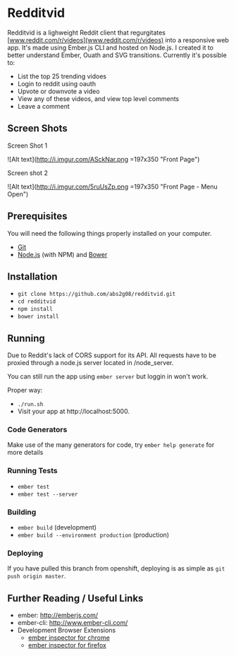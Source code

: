 # Redditvid

Redditvid is a lighweight Reddit client that regurgitates [www.reddit.com/r/videos](www.reddit.com/r/videos) into a responsive web app. It's made using Ember.js CLI and hosted on Node.js. 
I created it to better understand Ember, Ouath and SVG transitions.
Currently it's possible to:			

* List the top 25 trending vidoes
* Login to reddit using oauth
* Upvote or downvote a video
* View any of these videos, and view top level comments
* Leave a comment

## Screen Shots

Screen Shot 1

![Alt text](http://i.imgur.com/ASckNar.png =197x350 "Front Page")

Screen shot 2

![Alt text](http://i.imgur.com/5ruUsZp.png =197x350 "Front Page - Menu Open")

## Prerequisites

You will need the following things properly installed on your computer.

* [Git](http://git-scm.com/)
* [Node.js](http://nodejs.org/) (with NPM) and [Bower](http://bower.io/)

## Installation

* `git clone https://github.com/abs2g08/redditvid.git`
* `cd redditvid`
* `npm install`
* `bower install`

## Running

Due to Reddit's lack of CORS support for its API. All requests have to be proxied through a node.js server located in /node_server.

You can still run the app using `ember server` but loggin in won't work.

Proper way:

* `./run.sh`
* Visit your app at http://localhost:5000.

### Code Generators

Make use of the many generators for code, try `ember help generate` for more details

### Running Tests

* `ember test`
* `ember test --server`

### Building

* `ember build` (development)
* `ember build --environment production` (production)

### Deploying

If you have pulled this branch from openshift, deploying is as simple as `git push origin master`. 

## Further Reading / Useful Links

* ember: http://emberjs.com/
* ember-cli: http://www.ember-cli.com/
* Development Browser Extensions
  * [ember inspector for chrome](https://chrome.google.com/webstore/detail/ember-inspector/bmdblncegkenkacieihfhpjfppoconhi)
  * [ember inspector for firefox](https://addons.mozilla.org/en-US/firefox/addon/ember-inspector/)

